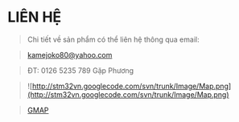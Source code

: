 # LIÊN HỆ #

> Chi tiết về sản phẩm có thể liên hệ thông qua email:

> kamejoko80@yahoo.com

> ĐT: 0126 5235 789 Gặp Phương

> ![http://stm32vn.googlecode.com/svn/trunk/Image/Map.png](http://stm32vn.googlecode.com/svn/trunk/Image/Map.png)

> [GMAP](https://www.google.com/maps/@10.8479871,106.7987375,18z)